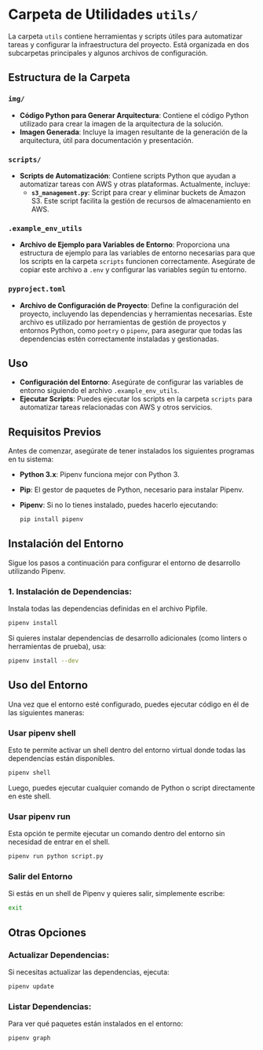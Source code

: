 # Carpeta de Utilidades `utils/`

La carpeta `utils` contiene herramientas y scripts útiles para automatizar tareas y configurar la infraestructura del proyecto. Está organizada en dos subcarpetas principales y algunos archivos de configuración.

## Estructura de la Carpeta

### `img/`
- **Código Python para Generar Arquitectura**: Contiene el código Python utilizado para crear la imagen de la arquitectura de la solución.
- **Imagen Generada**: Incluye la imagen resultante de la generación de la arquitectura, útil para documentación y presentación.

### `scripts/`
- **Scripts de Automatización**: Contiene scripts Python que ayudan a automatizar tareas con AWS y otras plataformas. Actualmente, incluye:
  - **`s3_management.py`**: Script para crear y eliminar buckets de Amazon S3. Este script facilita la gestión de recursos de almacenamiento en AWS.

### `.example_env_utils`
- **Archivo de Ejemplo para Variables de Entorno**: Proporciona una estructura de ejemplo para las variables de entorno necesarias para que los scripts en la carpeta `scripts` funcionen correctamente. Asegúrate de copiar este archivo a `.env` y configurar las variables según tu entorno.

### `pyproject.toml`
- **Archivo de Configuración de Proyecto**: Define la configuración del proyecto, incluyendo las dependencias y herramientas necesarias. Este archivo es utilizado por herramientas de gestión de proyectos y entornos Python, como `poetry` o `pipenv`, para asegurar que todas las dependencias estén correctamente instaladas y gestionadas.

## Uso

- **Configuración del Entorno**: Asegúrate de configurar las variables de entorno siguiendo el archivo `.example_env_utils`.
- **Ejecutar Scripts**: Puedes ejecutar los scripts en la carpeta `scripts` para automatizar tareas relacionadas con AWS y otros servicios.


## Requisitos Previos

Antes de comenzar, asegúrate de tener instalados los siguientes programas en tu sistema:

- **Python 3.x**: Pipenv funciona mejor con Python 3.
- **Pip**: El gestor de paquetes de Python, necesario para instalar Pipenv.
- **Pipenv**: Si no lo tienes instalado, puedes hacerlo ejecutando:
 
  ```bash
  pip install pipenv
  ```

## Instalación del Entorno

Sigue los pasos a continuación para configurar el entorno de desarrollo utilizando Pipenv.


### 1. Instalación de Dependencias:
Instala todas las dependencias definidas en el archivo Pipfile.

```bash
pipenv install
```

Si quieres instalar dependencias de desarrollo adicionales (como linters o herramientas de prueba), usa:

```bash
pipenv install --dev
```

## Uso del Entorno

Una vez que el entorno esté configurado, puedes ejecutar código en él de las siguientes maneras:

### Usar pipenv shell
Esto te permite activar un shell dentro del entorno virtual donde todas las dependencias están disponibles.

```bash
pipenv shell
```

Luego, puedes ejecutar cualquier comando de Python o script directamente en este shell.

###  Usar pipenv run
Esta opción te permite ejecutar un comando dentro del entorno sin necesidad de entrar en el shell.

```bash
pipenv run python script.py
```

###  Salir del Entorno
Si estás en un shell de Pipenv y quieres salir, simplemente escribe:

```bash
exit
```

## Otras Opciones
###  Actualizar Dependencias:
Si necesitas actualizar las dependencias, ejecuta:

```bash
pipenv update
```

###  Listar Dependencias:
Para ver qué paquetes están instalados en el entorno:

```bash
pipenv graph
```